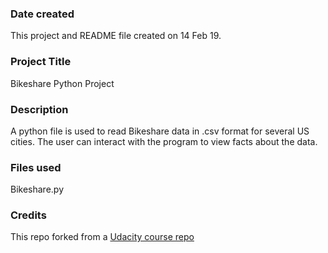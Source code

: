 ### Date created
This project and README file created on 14 Feb 19.

### Project Title
Bikeshare Python Project

### Description
A python file is used to read Bikeshare data in .csv format for several US cities.  The user can interact with the program to view facts about the data.

### Files used
Bikeshare.py

### Credits
This repo forked from a [Udacity course repo](https://github.com/udacity/pdsnd_github)

